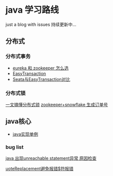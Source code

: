 # java 学习路线
just a blog with issues
持续更新中...

## 分布式
### 分布式事务
- [eureka 和 zookeeper 怎么选](https://github.com/thatdanielhou/blog/issues/28)
- [EasyTransaction](https://www.cnblogs.com/skyesx/p/11111726.html)
- [Seata与EasyTransaction对比](https://www.cnblogs.com/skyesx/p/10674700.html)
### 分布式锁
[一文搞懂分布式锁](https://cloud.tencent.com/developer/article/1815881)
[zookeeper+snowflake 生成订单号](https://www.cnblogs.com/crazymakercircle/p/10226870.html)
## java核心
-  [java实现单例](https://github.com/thatdanielhou/blog/issues/30)

### bug list

[java 出现unreachable statement异常 原因检查](https://github.com/danielhou09/blog/issues/24)

[uoteReplacement避免报错$符报错](https://github.com/danielhou09/blog/issues/25)

